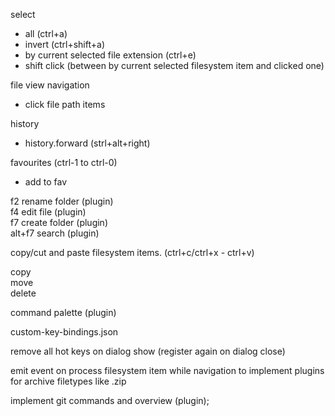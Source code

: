 select
 - all (ctrl+a)
 - invert (ctrl+shift+a)
 - by current selected file extension (ctrl+e)
 - shift click (between by current selected filesystem item and clicked one)


file view navigation
 - click file path items

history
 - history.forward (strl+alt+right)

favourites (ctrl-1 to ctrl-0)
 - add to fav

f2 rename folder (plugin)  
f4 edit file (plugin)  
f7 create folder (plugin)  
alt+f7 search (plugin)  

copy/cut and paste filesystem items. (ctrl+c/ctrl+x - ctrl+v)  

copy  
move  
delete  

command palette (plugin)

custom-key-bindings.json

remove all hot keys on dialog show (register again on dialog close)  

emit event on process filesystem item while navigation to implement plugins for archive filetypes like .zip  

implement git commands and overview (plugin);  